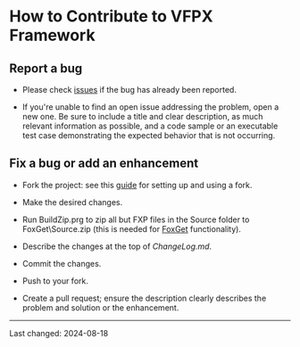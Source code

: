 # How to Contribute to VFPX Framework

## Report a bug

- Please check [issues](https://github.com/VFPX/VFPXFramework/issues) if the bug has already been reported.

- If you're unable to find an open issue addressing the problem, open a new one. Be sure to include a title and clear description, as much relevant information as possible, and a code sample or an executable test case demonstrating the expected behavior that is not occurring.

## Fix a bug or add an enhancement

- Fork the project: see this [guide](https://www.dataschool.io/how-to-contribute-on-github/) for setting up and using a fork.

- Make the desired changes.

- Run BuildZip.prg to zip all but FXP files in the Source folder to FoxGet\Source.zip (this is needed for [FoxGet](https://github.com/doughennig/foxget) functionality).

- Describe the changes at the top of *ChangeLog.md*.

- Commit the changes.

- Push to your fork.

- Create a pull request; ensure the description clearly describes the problem and solution or the enhancement.

----
Last changed: 2024-08-18